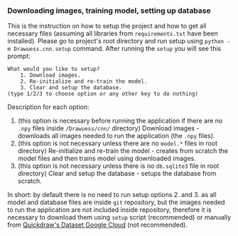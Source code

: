 ### Downloading images, training model, setting up database

This is the instruction on how to setup the project and how to get all necessary files (assuming all libraries from `requirements.txt` have been installed).
Please go to project's root directory and run setup using `python -m Drawuess.cnn.setup` command.
After running the `setup` you will see this prompt:

    What would you like to setup?
        1. Download images.
        2. Re-initialize and re-train the model.
        3. Clear and setup the database.
    (type 1/2/3 to choose option or any other key to do nothing)

Description for each option:
1. (this option is necessary before running the application if there are no `.npy` files inside `/Drawuess/cnn/` directory) Download images - downloads all images needed to run the application (the `.npy` files).
2. (this option is not necessary unless there are no `model.*` files in root directory) Re-initialize and re-train the model - creates from scratch the model files and then trains model using downloaded images.
3. (this option is not necessary unless there is no `db.sqlite3` file in root directory) Clear and setup the database - setups the database from scratch.

In short: by default there is no need to run setup options 2. and 3. as all model and database files are inside `git` repository, 
but the images needed to run the application are not included inside repository, therefore it is necessary to download them using `setup` script (recommended)
or manually from [Quickdraw's Dataset Google Cloud](https://console.cloud.google.com/storage/browser/quickdraw_dataset/full/numpy_bitmap) (not recommended).